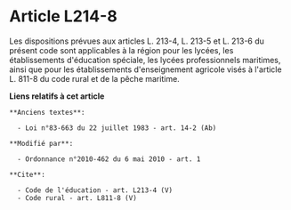 # Article L214-8

Les dispositions prévues aux articles L. 213-4, L. 213-5 et L. 213-6 du présent code sont applicables à la région pour les
lycées, les établissements d'éducation spéciale, les lycées professionnels maritimes, ainsi que pour les établissements
d'enseignement agricole visés à l'article L. 811-8 du code rural et de la pêche maritime.

**Liens relatifs à cet article**

	**Anciens textes**:

	  - Loi n°83-663 du 22 juillet 1983 - art. 14-2 (Ab)

	**Modifié par**:

	  - Ordonnance n°2010-462 du 6 mai 2010 - art. 1

	**Cite**:

	  - Code de l'éducation - art. L213-4 (V)
	  - Code rural - art. L811-8 (V)

